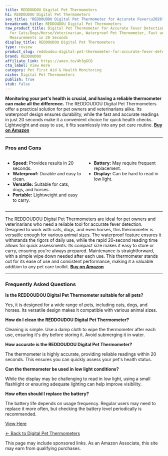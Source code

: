 ```yaml
---
title: REDDOUDOU Digital Pet Thermometers
h1: REDDOUDOU Digital Pet Thermometers
seo_title: "REDDOUDOU Digital Pet Thermometer for Accurate Fever\u2026"
breadcrumb_title: REDDOUDOU Digital Pet Thermometers
raw_product_title: Digital Pet Thermometer for Accurate Fever Detection, Suitable
  for Cats/Dogs/Horse/Veterinarian, Waterproof Pet Thermometer, Fast and Accurate
  Measurements in 20 Seconds
display_title: REDDOUDOU Digital Pet Thermometers
type: review
product_slug: reddoudou-digital-pet-thermometer-for-accurate-fever-detection-suitable-ddfbe5ab
brand: REDDOUDOU
affiliate_link: https://amzn.to/4h3gGCQ
cta_label: View Here
category: Pet First Aid & Health Monitoring
niche: Digital Pet Thermometers
publish: true
stub: false
---
```


<div id="intro" class="full-width">
  <p><strong>Monitoring your pet's health is crucial, and having a reliable thermometer can make all the difference.</strong> The REDDOUDOU Digital Pet Thermometers offer a practical solution for pet owners and veterinarians alike. Its waterproof design ensures durability, while the fast and accurate readings in just 20 seconds make it a convenient choice for quick health checks. Lightweight and easy to use, it fits seamlessly into any pet care routine. <a href="https://amzn.to/4h3gGCQ" rel="nofollow sponsored noopener" target="_blank"><strong>Buy on Amazon</strong></a></p>
</div>

<hr />
<h3 id="pros-cons">Pros and Cons</h3>
<div class="pc-grid" style="display:grid;grid-template-columns:1fr 1fr;gap:16px;">
  <ul>
    <li><strong>Speed:</strong> Provides results in 20 seconds.</li>
    <li><strong>Waterproof:</strong> Durable and easy to clean.</li>
    <li><strong>Versatile:</strong> Suitable for cats, dogs, and horses.</li>
    <li><strong>Portable:</strong> Lightweight and easy to carry.</li>
  </ul>
  <ul>
    <li><strong>Battery:</strong> May require frequent replacement.</li>
    <li><strong>Display:</strong> Can be hard to read in low light.</li>
  </ul>
</div>
<hr />

<div class="full-width">
  <p>The REDDOUDOU Digital Pet Thermometers are ideal for pet owners and veterinarians who need a reliable tool for accurate fever detection. Designed to work with cats, dogs, and even horses, this thermometer is versatile enough for various animal sizes. The waterproof feature ensures it withstands the rigors of daily use, while the rapid 20-second reading time allows for quick assessments. Its compact size makes it easy to store or carry, ensuring you're always prepared. Maintenance is straightforward, with a simple wipe down needed after each use. This thermometer stands out for its ease of use and consistent performance, making it a valuable addition to any pet care toolkit. <a href="https://amzn.to/4h3gGCQ" rel="nofollow sponsored noopener" target="_blank"><strong>Buy on Amazon</strong></a></p>
</div>

<hr />
<h3 id="faqs">Frequently Asked Questions</h3>

<p><strong>Is the REDDOUDOU Digital Pet Thermometer suitable for all pets?</strong></p>
<p>Yes, it is designed for a wide range of pets, including cats, dogs, and horses. Its versatile design makes it compatible with various animal sizes.</p>

<p><strong>How do I clean the REDDOUDOU Digital Pet Thermometer?</strong></p>
<p>Cleaning is simple. Use a damp cloth to wipe the thermometer after each use, ensuring it's dry before storing it. Avoid submerging it in water.</p>

<p><strong>How accurate is the REDDOUDOU Digital Pet Thermometer?</strong></p>
<p>The thermometer is highly accurate, providing reliable readings within 20 seconds. This ensures you can quickly assess your pet's health status.</p>

<p><strong>Can the thermometer be used in low light conditions?</strong></p>
<p>While the display may be challenging to read in low light, using a small flashlight or ensuring adequate lighting can help improve visibility.</p>

<p><strong>How often should I replace the battery?</strong></p>
<p>The battery life depends on usage frequency. Regular users may need to replace it more often, but checking the battery level periodically is recommended.</p>
<p><a class="btn" href="https://amzn.to/4h3gGCQ" target="_blank" rel="nofollow sponsored noopener">View Here</a></p>
<p><a href="/roundups/pet-first-aid-health-monitoring/digital-pet-thermometers/">← Back to Digital Pet Thermometers</a></p>
<aside class="disclosure">This page may include sponsored links. As an Amazon Associate, this site may earn from qualifying purchases.</aside>
